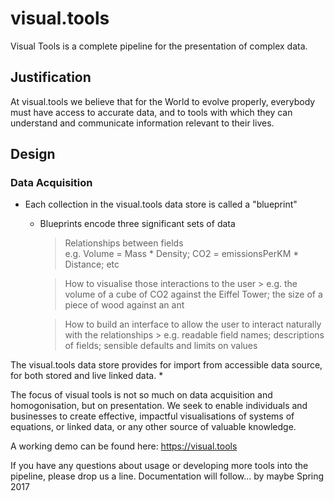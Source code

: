 # visual.tools

Visual Tools is a complete pipeline for the presentation of complex data.

## Justification

At visual.tools we believe that for the World to evolve properly, everybody must have access to accurate data, and to tools with which they can understand and communicate information relevant to their lives.

## Design
### Data Acquisition
* Each collection in the visual.tools data store is called a "blueprint"
  * Blueprints encode three significant sets of data
    > Relationships between fields<br>
    e.g. Volume = Mass * Density; CO2 = emissionsPerKM * Distance; etc
    
    > How to visualise those interactions to the user
        > e.g. the volume of a cube of CO2 against the Eiffel Tower; the size of a piece of wood against an ant
  
    > How to build an interface to allow the user to interact naturally with the relationships
        > e.g. readable field names; descriptions of fields; sensible defaults and limits on values
  
 
 
The visual.tools data store provides for import from accessible data source, for both stored and live linked data. 
* 

The focus of visual tools is not so much on data acquisition and homogonisation, but on presentation. We seek to enable individuals and businesses to create effective, impactful visualisations of systems of equations, or linked data, or any other source of valuable knowledge.

A working demo can be found here: https://visual.tools

If you have any questions about usage or developing more tools into the pipeline, please drop us a line. Documentation will follow... by maybe Spring 2017

